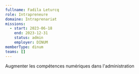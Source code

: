 ```yaml
---
fullname: Fadila Leturcq
role: Intrapreneure
domaine: Intraprenariat
missions:
  - start: 2023-06-18
    end: 2023-12-31
    status: admin
    employer: DINUM
memberType: dinum
teams: []
---
```

Augmenter les compétences numériques dans l'administration